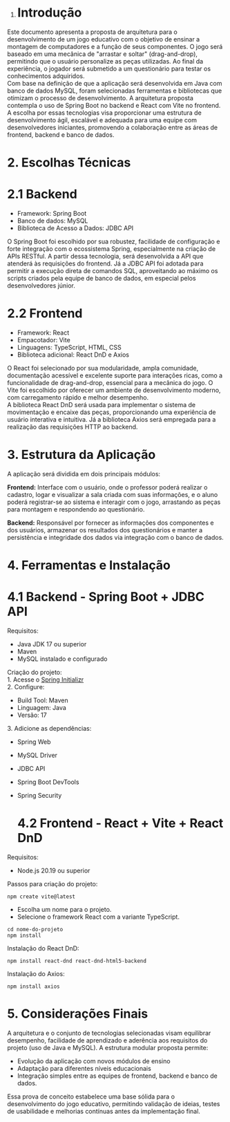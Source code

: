 1. # **Introdução**

Este documento apresenta a proposta de arquitetura para o desenvolvimento de um jogo educativo com o objetivo de ensinar a montagem de computadores e a função de seus componentes. O jogo será baseado em uma mecânica de "arrastar e soltar" (drag-and-drop), permitindo que o usuário personalize as peças utilizadas. Ao final da experiência, o jogador será submetido a um questionário para testar os conhecimentos adquiridos.  
Com base na definição de que a aplicação será desenvolvida em Java com banco de dados MySQL, foram selecionadas ferramentas e bibliotecas que otimizam o processo de desenvolvimento. A arquitetura proposta contempla o uso de Spring Boot no backend e React com Vite no frontend.  
A escolha por essas tecnologias visa proporcionar uma estrutura de desenvolvimento ágil, escalável e adequada para uma equipe com desenvolvedores iniciantes, promovendo a colaboração entre as áreas de frontend, backend e banco de dados.

# **2\. Escolhas Técnicas**

# **2.1 Backend**

* Framework: Spring Boot  
* Banco de dados: MySQL  
* Biblioteca de Acesso a Dados: JDBC API

O Spring Boot foi escolhido por sua robustez, facilidade de configuração e forte integração com o ecossistema Spring, especialmente na criação de APIs RESTful. A partir dessa tecnologia, será desenvolvida a API que atenderá às requisições do frontend. Já a JDBC API foi adotada para permitir a execução direta de comandos SQL, aproveitando ao máximo os scripts criados pela equipe de banco de dados, em especial pelos desenvolvedores júnior.

# **2.2 Frontend**

* Framework: React  
* Empacotador: Vite  
* Linguagens: TypeScript, HTML, CSS  
* Biblioteca adicional: React DnD e Axios

O React foi selecionado por sua modularidade, ampla comunidade, documentação acessível e excelente suporte para interações ricas, como a funcionalidade de drag-and-drop, essencial para a mecânica do jogo. O Vite foi escolhido por oferecer um ambiente de desenvolvimento moderno, com carregamento rápido e melhor desempenho.  
A biblioteca React DnD será usada para implementar o sistema de movimentação e encaixe das peças, proporcionando uma experiência de usuário interativa e intuitiva.
Já a biblioteca Axios será empregada para a realização das requisições HTTP ao backend.

# **3\. Estrutura da Aplicação**

A aplicação será dividida em dois principais módulos:

**Frontend:** Interface com o usuário, onde o professor poderá realizar o cadastro, logar e visualizar a sala criada com suas informações, e o aluno poderá registrar-se ao sistema e interagir com o jogo, arrastando as peças para montagem e respondendo ao questionário.

**Backend:** Responsável por fornecer as informações dos componentes e dos usuários, armazenar os resultados dos questionários e manter a persistência e integridade dos dados via integração com o banco de dados.

# **4\. Ferramentas e Instalação**

# **4.1 Backend \- Spring Boot \+ JDBC API**

Requisitos:

* Java JDK 17 ou superior  
* Maven  
* MySQL instalado e configurado

Criação do projeto:  
1\. Acesse o [Spring Initializr](https://start.spring.io/)  
2\. Configure:

* Build Tool: Maven  
* Linguagem: Java  
* Versão: 17

3\. Adicione as dependências:

* Spring Web  
* MySQL Driver  
* JDBC API  
* Spring Boot DevTools  
* Spring Security 

  # **4.2 Frontend \- React \+ Vite \+ React DnD**

Requisitos:

* Node.js 20.19 ou superior

Passos para criação do projeto:

```shell
npm create vite@latest
```

* Escolha um nome para o projeto.  
* Selecione o framework React com a variante TypeScript.

```shell
cd nome-do-projeto
npm install
```

Instalação do React DnD:

```shell
npm install react-dnd react-dnd-html5-backend
```

Instalação do Axios:

```shell
npm install axios
```

# **5\. Considerações Finais**

A arquitetura e o conjunto de tecnologias selecionadas visam equilibrar desempenho, facilidade de aprendizado e aderência aos requisitos do projeto (uso de Java e MySQL). A estrutura modular proposta permite:

* Evolução da aplicação com novos módulos de ensino  
* Adaptação para diferentes níveis educacionais  
* Integração simples entre as equipes de frontend, backend e banco de dados.

Essa prova de conceito estabelece uma base sólida para o desenvolvimento do jogo educativo, permitindo validação de ideias, testes de usabilidade e melhorias contínuas antes da implementação final.